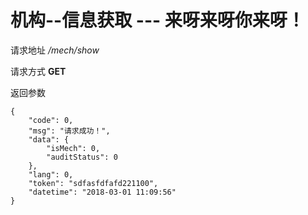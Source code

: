 # 机构--信息获取  --- 来呀来呀你来呀！

请求地址 */mech/show*

请求方式 **GET**

返回参数
```
{
	"code": 0,
	"msg": "请求成功！",
	"data": {
		"isMech": 0,
		"auditStatus": 0
	},
	"lang": 0,
	"token": "sdfasfdfafd221100",
	"datetime": "2018-03-01 11:09:56"
}
```
